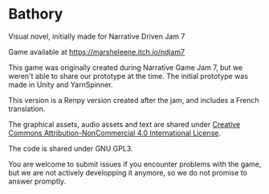 # Bathory
Visual novel, initially made for Narrative Driven Jam 7

Game available at https://marsheleene.itch.io/ndjam7

This game was originally created during Narrative Game Jam 7, but we weren't able to share our prototype at the time. The initial prototype was made in Unity and YarnSpinner.

This version is a Renpy version created after the jam, and includes a French translation.

The graphical assets, audio assets and text are shared under [Creative Commons Attribution-NonCommercial 4.0 International License](https://creativecommons.org/licenses/by-nc/4.0/).

The code is shared under GNU GPL3.

You are welcome to submit issues if you encounter problems with the game, but we are not actively developping it anymore, so we do not promise to answer promptly.
